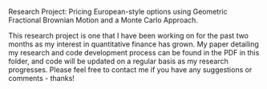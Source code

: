 Research Project: Pricing European-style options using Geometric Fractional Brownian Motion and a Monte Carlo Approach.

This research project is one that I have been working on for the past two months as my interest in quantitative finance has grown. My paper detailing my research and code development process can be found in the PDF in this folder, and code will be updated on a regular basis as my research progresses. Please feel free to contact me if you have any suggestions or comments - thanks!

